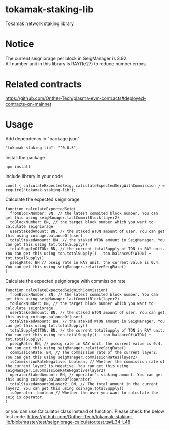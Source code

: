 # tokamak-staking-lib
Tokamak network staking library

# Notice

The current seigniorage per block in SeigManager is 3.92.   
All number unit in this library is RAY(1e27) to reduce number errors.

# Related contracts

https://github.com/Onther-Tech/plasma-evm-contracts#deployed-contracts-on-mainnet

# Usage

Add dependency in "package.json"

`"tokamak-staking-lib": "^0.0.3",`

Install the package

`npm install`

Include library in your code

`const { calculateExpectedSeig, calculateExpectedSeigWithCommission } = require('tokamak-staking-lib');`

Calculate the expected seigniorage

```
function calculateExpectedSeig(
  fromBlockNumber: BN, // the latest commited block number. You can get this using seigManager.lastCommitBlock(layer2)
  toBlockNumber: BN, // the target block number which you want to calculate seigniorage
  userStakedAmount: BN, // the staked WTON amount of user. You can get this using coinage.balanceOf(user)
  totalStakedAmount: BN, // the staked WTON amount in SeigManager. You can get this using tot.totalSupply()
  totalSupplyOfTON: BN, // the current totalSupply of TON in RAY unit. You can get this using ton.totalSupply() - ton.balanceOf(WTON) + tot.totalSupply()
  pseigRate: BN // pseig rate in RAY unit. the current value is 0.4. You can get this using seigManager.relativeSeigRate()
)
```

Calculate the expected seigniorage with commission rate

```
function calculateExpectedSeigWithCommission(
  fromBlockNumber: BN, // the latest commited block number. You can get this using seigManager.lastCommitBlock(layer2)
  toBlockNumber: BN, // the target block number which you want to calculate seigniorage
  userStakedAmount: BN, // the staked WTON amount of user. You can get this using coinage.balanceOf(user)
  totalStakedAmount: BN, // the staked WTON amount in SeigManager. You can get this using tot.totalSupply()
  totalSupplyOfTON: BN, // the current totalSupply of TON in RAY unit. You can get this using ton.totalSupply() - ton.balanceOf(WTON) + tot.totalSupply()
  pseigRate: BN, // pseig rate in RAY unit. the current value is 0.4. You can get this using seigManager.relativeSeigRate()
  commissionRate: BN, // The commission rate of the current layer2. You can get this using seigManager.commissionRates(layer2)
  isCommissionRateNegative: boolean, // Whether the commission rate of the current layer2 is negative. You can get this using seigManager.isCommissionRateNegative(layer2)
  operatorStakedAmount: BN, // operator's staking amount. You can get this using coinage.balanceOf(operator)
  totalStakedAmountOnLayer2: BN, // The total amount in the current layer2. You can get this using coinage.totalSupply()
  isOperator: boolean // Whether the user you want to calculate the seig is operator.
)
```

or you can use Calculator class instead of function. Please check the below test code.
https://github.com/Onther-Tech/tokamak-staking-lib/blob/master/test/seigniorage-calculator.test.ts#L34-L48
